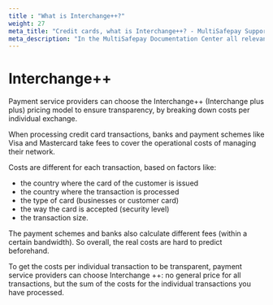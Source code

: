 ```yaml
---
title : "What is Interchange++?"
weight: 27
meta_title: "Credit cards, what is Interchange++? - MultiSafepay Support"
meta_description: "In the MultiSafepay Documentation Center all relevant information regarding our Plugins and API. As well as Support pages for Payment Method, Tools and General Questions. You can also find the contact details of our Support Team and Integration Team."
---
```

# Interchange++
Payment service providers can choose the Interchange++ (Interchange plus plus) pricing model to ensure transparency, by breaking down costs per individual exchange. 

When processing credit card transactions, banks and payment schemes like Visa and Mastercard take fees to cover the operational costs of managing their network.

Costs are different for each transaction, based on factors like:

* the country where the card of the customer is issued
* the country where the transaction is processed
* the type of card (businesses or customer card)
* the way the card is accepted (security level)
* the transaction size.

The payment schemes and banks also calculate different fees (within a certain bandwidth). So overall, the real costs are hard to predict beforehand.

To get the costs per individual transaction to be transparent, payment service providers can choose Interchange ++: no general price for all transactions, but the sum of the costs for the individual transactions you have processed.  

<br>
